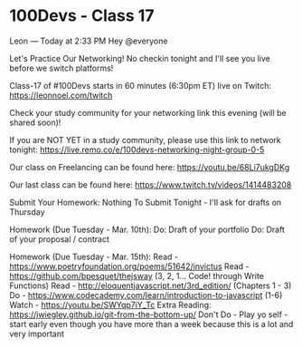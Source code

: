 # 100Devs - Class 17

Leon — Today at 2:33 PM
Hey @everyone

   Let's Practice Our Networking! No checkin tonight and I'll see you live before we switch platforms!    

  Class-17 of #100Devs starts in 60 minutes (6:30pm ET) live on Twitch: https://leonnoel.com/twitch

Check your study community for your networking link this evening (will be shared soon)! 

If you are NOT YET in a study community, please use this link to network tonight: https://live.remo.co/e/100devs-networking-night-group-0-5

 Our class on Freelancing can be found here: https://youtu.be/68Li7ukgDKg 

Our last class can be found here: https://www.twitch.tv/videos/1414483208

Submit Your Homework:
Nothing To Submit Tonight - I'll ask for drafts on Thursday

Homework (Due Tuesday - Mar. 10th):
Do: Draft of your portfolio
Do: Draft of your proposal / contract

Homework (Due Tuesday - Mar. 15th):
Read - https://www.poetryfoundation.org/poems/51642/invictus
Read - https://github.com/bpesquet/thejsway (3, 2, 1... Code! through Write Functions)
Read - http://eloquentjavascript.net/3rd_edition/ (Chapters 1 - 3)
Do - https://www.codecademy.com/learn/introduction-to-javascript (1-6)
Watch - https://youtu.be/SWYqp7iY_Tc
Extra Reading: https://jwiegley.github.io/git-from-the-bottom-up/
Don't Do - Play yo self - start early even though you have more than a week because this is a lot and very important